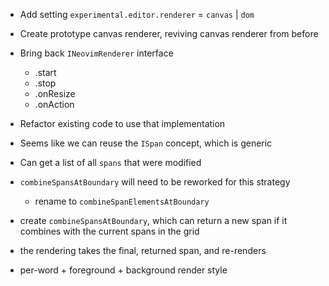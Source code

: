 - Add setting `experimental.editor.renderer` = `canvas` | `dom`
- Create prototype canvas renderer, reviving canvas renderer from before

- Bring back `INeovimRenderer` interface
    - .start
    - .stop
    - .onResize
    - .onAction
- Refactor existing code to use that implementation

- Seems like we can reuse the `ISpan` concept, which is generic
- Can get a list of all `spans` that were modified
- `combineSpansAtBoundary` will need to be reworked for this strategy
    - rename to `combineSpanElementsAtBoundary`

- create `combineSpansAtBoundary`, which can return a new span if it combines with the current spans in the grid
- the rendering takes the final, returned span, and re-renders

- per-word + foreground + background render style
